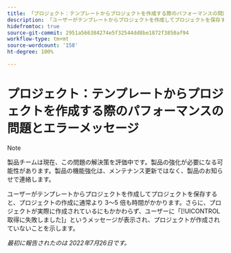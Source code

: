 ```yaml
---
title: 「プロジェクト：テンプレートからプロジェクトを作成する際のパフォーマンスの問題とエラーメッセージ。」
description: 「ユーザーがテンプレートからプロジェクトを作成してプロジェクトを保存すると、プロジェクトの作成に通常より 3～5 倍も時間がかかります。さらに、プロジェクトが実際に作成されているにもかかわらず、ユーザーに「取得に失敗しました」というメッセージが表示され、プロジェクトが作成されていないことを示します。」
hidefromtoc: true
source-git-commit: 2951a566384274e5f32544dd8be1872f3850af94
workflow-type: tm+mt
source-wordcount: '158'
ht-degree: 100%

---
```



# プロジェクト：テンプレートからプロジェクトを作成する際のパフォーマンスの問題とエラーメッセージ

>[!NOTE]
>
>製品チームは現在、この問題の解決策を評価中です。製品の強化が必要になる可能性があります。製品の機能強化は、メンテナンス更新ではなく、製品のお知らせで連絡します。

ユーザーがテンプレートからプロジェクトを作成してプロジェクトを保存すると、プロジェクトの作成に通常より 3～5 倍も時間がかかります。さらに、プロジェクトが実際に作成されているにもかかわらず、ユーザーに「[!UICONTROL 取得に失敗しました]」というメッセージが表示され、プロジェクトが作成されていないことを示します。

_最初に報告されたのは 2022年7月26日です。_

